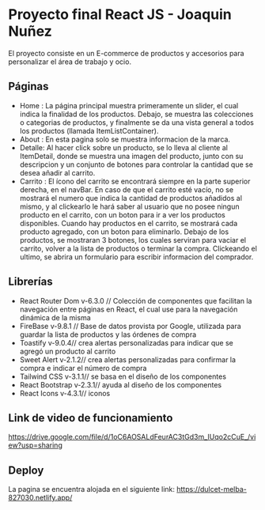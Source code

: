 # Proyecto final React JS - Joaquin Nuñez
El proyecto consiste en un E-commerce de productos y accesorios para personalizar el área de trabajo y ocio. 


## Páginas
* Home : La página principal muestra primeramente un slider, el cual indica la finalidad de los productos. Debajo, se muestra las colecciones o categorias de productos, y finalmente se da una vista general a todos los productos (llamada ItemListContainer).
* About : En esta pagina solo se muestra informacion de la marca. 
* Detalle:  Al hacer click sobre un producto, se lo lleva al cliente al ItemDetail, donde se muestra una imagen del producto, junto con su descripcion y un conjunto de botones para controlar la cantidad que se desea añadir al carrito. 
* Carrito : El ícono del carrito se encontrará siempre en la parte superior derecha, en el navBar. En caso de que el carrito esté vacío, no se mostrará el numero que indica la cantidad de productos añadidos al mismo, y al clickearlo le hará saber al usuario que no posee ningun producto en el carrito, con un boton para ir a ver los productos disponibles. Cuando hay productos en el carrito, se mostrará cada producto agregado, con un boton para eliminarlo. Debajo de los productos, se mostraran 3 botones, los cuales serviran para vaciar el carrito, volver a la lista de productos o terminar la compra. Clickeando el ultimo, se abrira un formulario para escribir informacion del comprador.

## Librerías
* React Router Dom v-6.3.0 // Colección de componentes que facilitan la navegación entre páginas en React, el cual use para la navegación dinámica de la misma
* FireBase v-9.8.1 // Base de datos provista por Google, utilizada para guardar la lista de productos y las órdenes de compra
* Toastify v-9.0.4// crea alertas personalizadas para indicar que se agregó un producto al carrito
* Sweet Alert v-2.1.2// crea alertas personalizadas para confirmar la compra e indicar el número de compra
* Tailwind CSS v-3.1.1// se basa en el diseño de los componentes
* React Bootstrap v-2.3.1// ayuda al diseño de los componentes
* React Icons v-4.3.1// iconos

## Link de video de funcionamiento
https://drive.google.com/file/d/1oC6AOSALdFeurAC3tGd3m_IUqo2cCuE_/view?usp=sharing
## Deploy
La pagina se encuentra alojada en el siguiente link: https://dulcet-melba-827030.netlify.app/
